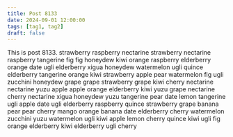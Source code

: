 ```yaml
---
title: Post 8133
date: 2024-09-01 12:00:00
tags: [tag1, tag2]
draft: false
---
```

This is post 8133.
strawberry
raspberry
nectarine
strawberry
nectarine
raspberry
tangerine
fig
fig
honeydew
kiwi
orange
raspberry
elderberry
orange
date
ugli
elderberry
xigua
honeydew
watermelon
ugli
quince
elderberry
tangerine
orange
kiwi
strawberry
apple
pear
watermelon
fig
ugli
zucchini
honeydew
grape
grape
strawberry
grape
kiwi
cherry
nectarine
nectarine
yuzu
apple
apple
orange
elderberry
kiwi
yuzu
grape
nectarine
cherry
nectarine
xigua
honeydew
yuzu
tangerine
pear
date
lemon
tangerine
ugli
apple
date
ugli
elderberry
raspberry
quince
strawberry
grape
banana
pear
pear
cherry
mango
orange
banana
date
elderberry
cherry
watermelon
zucchini
yuzu
watermelon
ugli
kiwi
apple
lemon
cherry
quince
kiwi
ugli
fig
orange
elderberry
kiwi
elderberry
ugli
cherry
